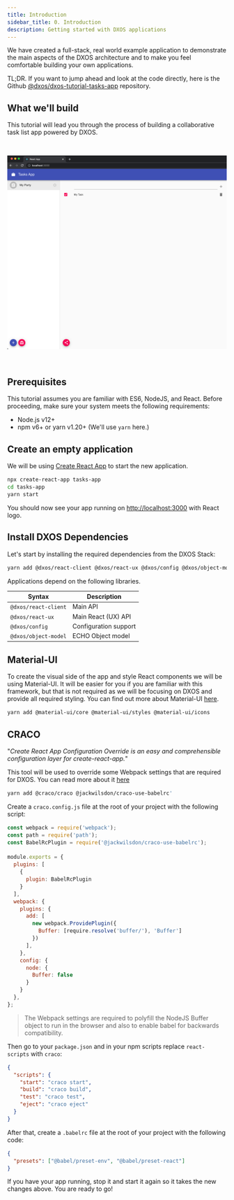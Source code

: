 ```yaml
---
title: Introduction
sidebar_title: 0. Introduction
description: Getting started with DXOS applications
---
```


We have created a full-stack, real world example application to demonstrate the main aspects of the DXOS architecture
and to make you feel comfortable building your own applications.

TL;DR. If you want to jump ahead and look at the code directly, here is the Github
[@dxos/dxos-tutorial-tasks-app](https://github.com/dxos/dxos-tutorial-tasks-app) repository.

## What we'll build

This tutorial will lead you through the process of building a collaborative task list app powered by DXOS.

<br/>

![data](images/data-05.png)

<br/>


## Prerequisites

This tutorial assumes you are familiar with ES6, NodeJS, and React.
Before proceeding, make sure your system meets the following requirements:

- Node.js v12+
- npm v6+ or yarn v1.20+ (We'll use `yarn` here.)


## Create an empty application

We will be using [Create React App](https://reactjs.org/docs/create-a-new-react-app.html) to start the new application.

```bash
npx create-react-app tasks-app
cd tasks-app
yarn start
```

You should now see your app running on [http://localhost:3000](http://localhost:3000) with React logo.

## Install DXOS Dependencies

Let's start by installing the required dependencies from the DXOS Stack:

```bash
yarn add @dxos/react-client @dxos/react-ux @dxos/config @dxos/object-model
```

Applications depend on the following libraries.

| Syntax               | Description           |
| -------------------- | --------------------- |
| `@dxos/react-client` | Main API              |
| `@dxos/react-ux`     | Main React (UX) API   |
| `@dxos/config`       | Configuration support |
| `@dxos/object-model` | ECHO Object model     |

## Material-UI

To create the visual side of the app and style React components we will be using Material-UI.
It will be easier for you if you are familiar with this framework,
but that is not required as we will be focusing on DXOS and provide all required styling.
You can find out more about Material-UI [here](https://material-ui.com/).

```bash
yarn add @material-ui/core @material-ui/styles @material-ui/icons
```

## CRACO

"_Create React App Configuration Override is an easy and comprehensible configuration layer for create-react-app._"

This tool will be used to override some Webpack settings that are required for DXOS.
You can read more about it [here](https://github.com/gsoft-inc/craco)

```bash
yarn add @craco/craco @jackwilsdon/craco-use-babelrc'
```

Create a `craco.config.js` file at the root of your project with the following script:

```js
const webpack = require('webpack');
const path = require('path');
const BabelRcPlugin = require('@jackwilsdon/craco-use-babelrc');

module.exports = {
  plugins: [
    {
      plugin: BabelRcPlugin
    }
  ],
  webpack: {
    plugins: {
      add: [
        new webpack.ProvidePlugin({
          Buffer: [require.resolve('buffer/'), 'Buffer']
        })
      ],
    },
    config: {
      node: {
        Buffer: false
      }
    }
  },
};
```
> The Webpack settings are required to polyfill the NodeJS Buffer object to run in the browser and also to enable babel for backwards compatibility.

Then go to your `package.json` and in your npm scripts replace `react-scripts` with `craco`:

```json
{
  "scripts": {
    "start": "craco start",
    "build": "craco build",
    "test": "craco test",
    "eject": "craco eject"
  }
}
```

After that, create a `.babelrc` file at the root of your project with the following code:

```json
{
  "presets": ["@babel/preset-env", "@babel/preset-react"]
}
```

If you have your app running, stop it and start it again so it takes the new changes above. You are ready to go!
